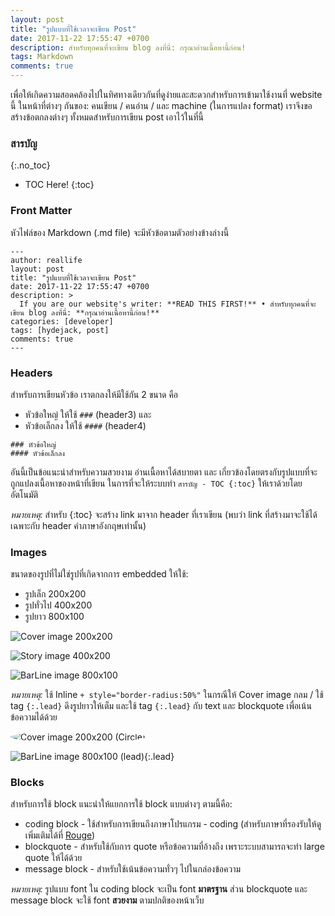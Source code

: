 ```yaml
---
layout: post
title: "รูปแบบที่ใช้เวลาจะเขียน Post"
date: 2017-11-22 17:55:47 +0700
description: สำหรับทุกคนที่จะเขียน blog ลงที่นี่: กรุณาอ่านเนื้อหานี้ก่อน!
tags: Markdown
comments: true
---
```


เพื่อให้เกิดความสอดคล้องไปในทิศทางเดียวกันที่ดูง่ายและสะดวกสำหรับการเข้ามาใช้งานที่ website นี้ ในหน้าที่ต่างๆ กันของ: คนเขียน / คนอ่าน / และ machine (ในการแปลง format) เราจึงขอสร้างข้อตกลงต่างๆ ทั้งหมดสำหรับการเขียน post เอาไว้ในที่นี้

### สารบัญ
{:.no_toc}
* TOC Here!
{:toc}
### Front Matter

หัวไฟล์ของ Markdown (.md file) จะมีหัวข้อตามตัวอย่างข้างล่างนี้
~~~
---
author: reallife
layout: post
title: "รูปแบบที่ใช้เวลาจะเขียน Post"
date: 2017-11-22 17:55:47 +0700
description: >
  If you are our website's writer: **READ THIS FIRST!** • สำหรับทุกคนที่จะเขียน blog ลงที่นี่: **กรุณาอ่านเนื้อหานี้ก่อน!**
categories: [developer]
tags: [hydejack, post]
comments: true
---
~~~
### Headers

สำหรับการเขียนหัวข้อ เราตกลงให้มีใช้กัน 2 ขนาด คือ
* หัวข้อใหญ่ ให้ใช้ `###` (header3) และ
* หัวข้อเล็กลง ให้ใช้ `####` (header4)

~~~
### หัวข้อใหญ่
#### หัวข้อเล็กลง
~~~

อันนี้เป็นข้อแนะนำสำหรับความสวยงาม อ่านเนื้อหาได้สบายตา และ เกี่ยวข้องโดยตรงกับรูปแบบที่จะถูกแปลงเนื้อหาของหน้าที่เขียน ในการที่จะให้ระบบทำ `สารบัญ - TOC {:toc}` ให้เราด้วยโดยอัตโนมัติ

_หมายเหตุ:_ สำหรับ {:toc} จะสร้าง link มาจาก header ที่เราเขียน (พบว่า link ที่สร้างมาจะใช้ได้เฉพาะกับ header คำภาษาอังกฤษเท่านั้น)
### Images

ขนาดของรูปที่ไม่ใช่รูปที่เกิดจากการ embedded ให้ใช้:
* รูปเล็ก 200x200
* รูปทั่วไป 400x200
* รูปยาว 800x100

![Cover image 200x200](/assets/img/authors/reallife/2017-11-22/200x200.png)

![Story image 400x200](/assets/img/authors/reallife/2017-11-22/400x200.png)

![BarLine image 800x100](/assets/img/authors/reallife/2017-11-22/800x100.png)

_หมายเหตุ:_ ใช้ Inline `+ style="border-radius:50%"` ในกรณีให้ Cover image กลม / ใช้ tag `{:.lead}` ดึงรูปยาวให้เต็ม และใช้ tag `{:.lead}` กับ text และ blockquote เพื่อเน้นข้อความได้ด้วย

<img src="/assets/img/authors/reallife/2017-11-22/200x200.png" alt="Cover image 200x200 (Circle)" style="border-radius:50%">

![BarLine image 800x100 (lead)](/assets/img/authors/reallife/2017-11-22/800x100.png){:.lead}

### Blocks
สำหรับการใช้ block แนะนำให้แยกการใช้ block แบบต่างๆ ตามนี้คือ:
* coding block - ใช้สำหรับการเขียนถึงภาษาโปรแกรม - coding (สำหรับภาษาที่รองรับให้ดูเพิ่มเติมได้ที่ [Rouge](https://github.com/jneen/rouge))
* blockquote - สำหรับใช้กับการ quote หรือข้อความที่อ้างถึง เพราะระบบสามารถจะทำ large quote ให้ได้ด้วย
* message block - สำหรับใช้เน้นข้อความทั่วๆ ไปในกล่องข้อความ

_หมายเหตุ:_ รูปแบบ font ใน coding block จะเป็น font **มาตรฐาน** ส่วน blockquote และ message block จะใช้ font **สวยงาม** ตามปกติของหน้าเว็บ
